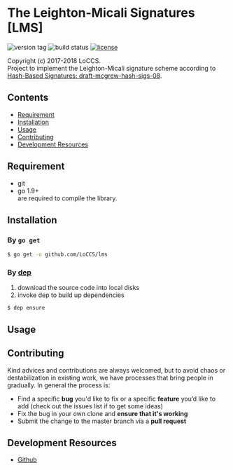 # The Leighton-Micali Signatures [LMS]  

![version tag](https://img.shields.io/badge/lms-v1.5-blue.svg) 
![build status](https://img.shields.io/badge/build-passing-brightgreen.svg)
[![license](https://img.shields.io/badge/license-MIT-blue.svg)](LICENSE)    

Copyright (c) 2017-2018 LoCCS.  
Project to implement the Leighton-Micali signature scheme according to [Hash-Based Signatures: draft-mcgrew-hash-sigs-08](https://datatracker.ietf.org/doc/draft-mcgrew-hash-sigs).  

## Contents  
+ [Requirement](#requirement)  
+ [Installation](#installation)  
+ [Usage](#usage)  
+ [Contributing](#contrib)  
+ [Development Resources](#dev-res)  

## Requirement  
+ git  
+ go 1.9+  
are required to compile the library.

<a name="installation"></a>
## Installation  
### By `go get`  
```bash
$ go get -u github.com/LoCCS/lms
```
### By [dep](https://github.com/golang/dep)  
1. download the source code into local disks  
2. invoke dep to build up dependencies  
```
$ dep ensure
```

<a name="usage"></a>
## Usage  

<a name="contrib"></a>
## Contributing  
Kind advices and contributions are always welcomed, but to avoid chaos or destabilization in existing work, we have processes that bring people in gradually. In general the process is:  

+ Find a specific **bug** you'd like to fix or a specific **feature** you’d like to add (check out the issues list if to get some ideas)  
+ Fix the bug in your own clone and **ensure that it's working**   
+ Submit the change to the master branch via a **pull request**  

<a name="dev-res"></a>
## Development Resources  
+ [Github](https://github.com/LoCCS/lms) 
